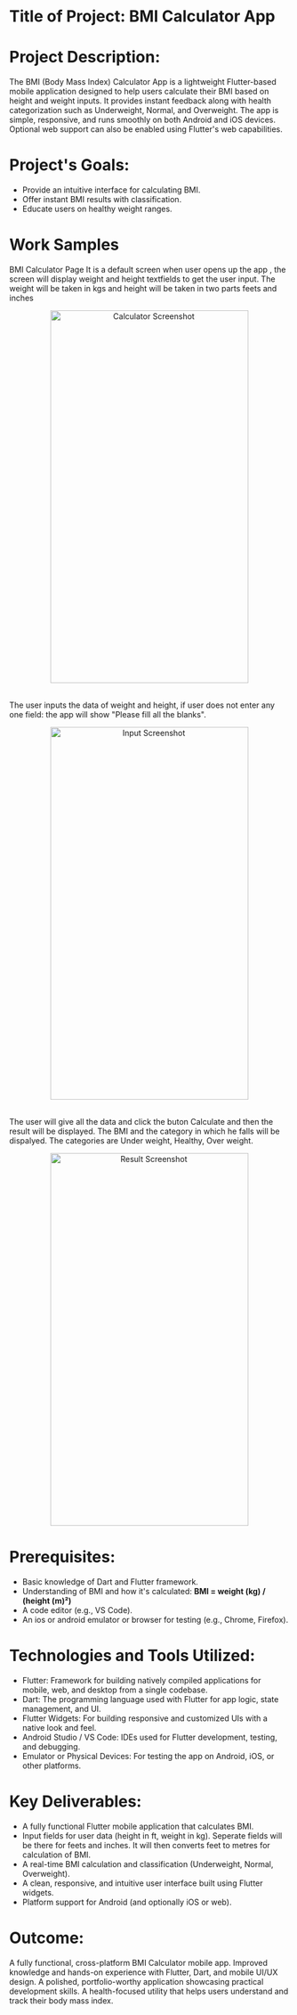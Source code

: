 # Title of Project: BMI Calculator App

# Project Description:

The BMI (Body Mass Index) Calculator App is a lightweight Flutter-based mobile application designed to help users calculate their BMI based on height and weight inputs. It provides instant feedback along with health categorization such as Underweight, Normal, and Overweight. The app is simple, responsive, and runs smoothly on both Android and iOS devices. Optional web support can also be enabled using Flutter's web capabilities.

# Project's Goals:

* Provide an intuitive interface for calculating BMI.
* Offer instant BMI results with classification.
* Educate users on healthy weight ranges.

# Work Samples
BMI Calculator Page 
It is a default screen when user opens up the app , the screen will display weight and height textfields to get the user input. The weight will be taken in kgs and height will be taken in two parts feets and inches
<br>
<p align="center">
 <img width="356" height="669" alt="Calculator Screenshot" src="https://github.com/user-attachments/assets/469d89fa-2284-482a-99aa-3f2a912880ac" />
</p>
<br>
The user inputs the data of weight and height, if user does not enter any one field: the app will show "Please fill all the blanks". 
<p align="center">
 <img width="356" height="669" alt="Input Screenshot" src="https://github.com/user-attachments/assets/14aa08ce-cb45-4a67-aeb8-793d25eb9163" />
</p>
<br>
The user will give all the data and click the buton Calculate and then the result will be displayed. The BMI and the category in which he falls will be dispalyed. The categories are Under weight, Healthy, Over weight.
<br>
<p align="center">
<img width="356" height="669" alt="Result Screenshot" src="https://github.com/user-attachments/assets/46b5efbf-c5f0-409a-999e-c2add8f66cfe" />
</p>

# Prerequisites:

* Basic knowledge of Dart and Flutter framework.
* Understanding of BMI and how it's calculated:
  **BMI = weight (kg) / (height (m)²)**
* A code editor (e.g., VS Code).
* An ios or android emulator or browser for testing (e.g., Chrome, Firefox).

# Technologies and Tools Utilized:
 
* Flutter: Framework for building natively compiled applications for mobile, web, and desktop from a single codebase.
* Dart: The programming language used with Flutter for app logic, state management, and UI.
* Flutter Widgets: For building responsive and customized UIs with a native look and feel.
* Android Studio / VS Code: IDEs used for Flutter development, testing, and debugging.
* Emulator or Physical Devices: For testing the app on Android, iOS, or other platforms.

# Key Deliverables:

* A fully functional Flutter mobile application that calculates BMI.
* Input fields for user data (height in ft, weight in kg). Seperate fields will be there for feets and inches. It will then converts feet to metres for calculation of BMI.
* A real-time BMI calculation and classification (Underweight, Normal, Overweight).
* A clean, responsive, and intuitive user interface built using Flutter widgets.
* Platform support for Android (and optionally iOS or web).

# Outcome:

A fully functional, cross-platform BMI Calculator mobile app.
Improved knowledge and hands-on experience with Flutter, Dart, and mobile UI/UX design.
A polished, portfolio-worthy application showcasing practical development skills.
A health-focused utility that helps users understand and track their body mass index.




